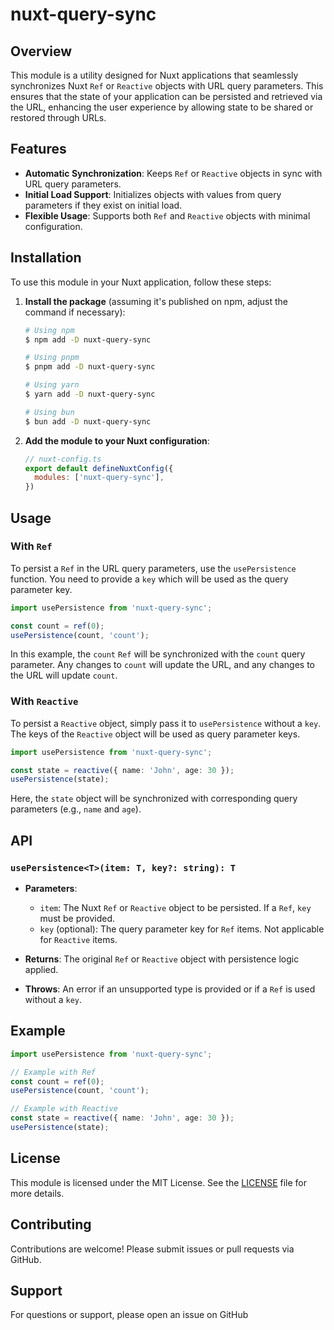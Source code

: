 # nuxt-query-sync

## Overview

This module is a utility designed for Nuxt applications that seamlessly synchronizes Nuxt `Ref` or `Reactive` objects with URL query parameters. This ensures that the state of your application can be persisted and retrieved via the URL, enhancing the user experience by allowing state to be shared or restored through URLs.

## Features

- **Automatic Synchronization**: Keeps `Ref` or `Reactive` objects in sync with URL query parameters.
- **Initial Load Support**: Initializes objects with values from query parameters if they exist on initial load.
- **Flexible Usage**: Supports both `Ref` and `Reactive` objects with minimal configuration.

## Installation

To use this module in your Nuxt application, follow these steps:

1. **Install the package** (assuming it's published on npm, adjust the command if necessary):

    ```bash
    # Using npm
    $ npm add -D nuxt-query-sync

    # Using pnpm
    $ pnpm add -D nuxt-query-sync

    # Using yarn
    $ yarn add -D nuxt-query-sync

    # Using bun
    $ bun add -D nuxt-query-sync
    ```

2. **Add the module to your Nuxt configuration**:

    ```javascript
    // nuxt-config.ts
    export default defineNuxtConfig({
      modules: ['nuxt-query-sync'],
    })
    ```

## Usage

### With `Ref`

To persist a `Ref` in the URL query parameters, use the `usePersistence` function. You need to provide a `key` which will be used as the query parameter key.

```javascript
import usePersistence from 'nuxt-query-sync';

const count = ref(0);
usePersistence(count, 'count');
```

In this example, the `count` `Ref` will be synchronized with the `count` query parameter. Any changes to `count` will update the URL, and any changes to the URL will update `count`.

### With `Reactive`

To persist a `Reactive` object, simply pass it to `usePersistence` without a `key`. The keys of the `Reactive` object will be used as query parameter keys.

```typescript
import usePersistence from 'nuxt-query-sync';

const state = reactive({ name: 'John', age: 30 });
usePersistence(state);
```

Here, the `state` object will be synchronized with corresponding query parameters (e.g., `name` and `age`).

## API

### `usePersistence<T>(item: T, key?: string): T`

- **Parameters**:
  - `item`: The Nuxt `Ref` or `Reactive` object to be persisted. If a `Ref`, `key` must be provided.
  - `key` (optional): The query parameter key for `Ref` items. Not applicable for `Reactive` items.

- **Returns**: The original `Ref` or `Reactive` object with persistence logic applied.

- **Throws**: An error if an unsupported type is provided or if a `Ref` is used without a `key`.

## Example

```typescript
import usePersistence from 'nuxt-query-sync';

// Example with Ref
const count = ref(0);
usePersistence(count, 'count');

// Example with Reactive
const state = reactive({ name: 'John', age: 30 });
usePersistence(state);
```

## License

This module is licensed under the MIT License. See the [LICENSE](LICENSE) file for more details.

## Contributing

Contributions are welcome! Please submit issues or pull requests via GitHub.

## Support

For questions or support, please open an issue on GitHub
